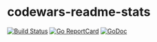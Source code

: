 # codewars-readme-stats
[![Build Status](https://github.com/flyingpot/codewars-readme-stats/workflows/build/badge.svg)](https://github.com/flyingpot/codewars-readme-stats/actions)
[![Go ReportCard](http://goreportcard.com/badge/flyingpot/codewars-readme-stats)](http://goreportcard.com/report/flyingpot/codewars-readme-stats)
[![GoDoc](https://godoc.org/github.com/golang/gddo?status.svg)](https://pkg.go.dev/github.com/flyingpot/codewars-readme-stats)